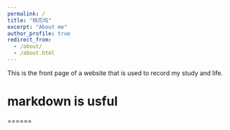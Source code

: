 ```yaml
---
permalink: /
title: "桃花坞"
excerpt: "About me"
author_profile: true
redirect_from: 
  - /about/
  - /about.html
---
```


This is the front page of a website that is used to record my study and life.

# markdown is usful
======
